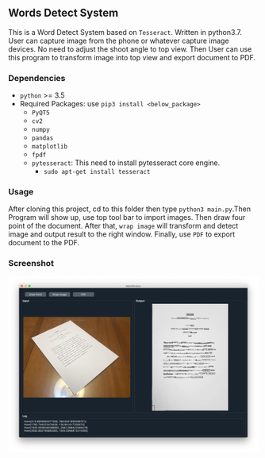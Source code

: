 ## Words Detect System
This is a Word Detect System based on `Tesseract`. Written in python3.7. User can capture image from the phone or whatever capture image devices. No need to adjust the shoot angle to top view. Then User can use this program to transform image into top view and export document to PDF.

### Dependencies
- `python` >= 3.5
- Required Packages: use `pip3 install <below_package>`
    - `PyQT5`
    - `cv2`
    - `numpy`
    - `pandas`
    - `matplotlib`
    - `fpdf`
    - `pytesseract`: This need to install pytesseract core engine.
        - `sudo apt-get install tesseract`

### Usage
After cloning this project, cd to this folder then type `python3 main.py`.Then Program will show up, use top tool bar to import images. Then draw four point of the document. After that, `wrap image` will transform and detect image and output result to the right window. Finally, use `PDF` to export document to the PDF.

### Screenshot
![](./Screenshot.png)
